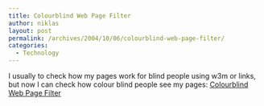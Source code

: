 ```yaml
---
title: Colourblind Web Page Filter
author: niklas
layout: post
permalink: /archives/2004/10/06/colourblind-web-page-filter/
categories:
  - Technology
---
```

I usually to check how my pages work for blind people using w3m or links, but now I can check how colour blind people see my pages: [Colourblind Web Page Filter][1]

 [1]: http://colorfilter.wickline.org/